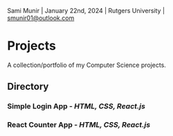 Sami Munir | January 22nd, 2024 | Rutgers University | smunir01@outlook.com
# Projects
A collection/portfolio of my Computer Science projects.
## Directory
### Simple Login App - *HTML, CSS, React.js*
### React Counter App - *HTML, CSS, React.js*
